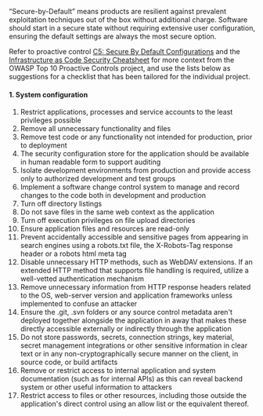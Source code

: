 “Secure-by-Default” means products are resilient against prevalent exploitation techniques out of the box
without additional charge. Software should start in a secure state without requiring extensive user configuration,
ensuring the default settings are always the most secure option.

Refer to proactive control [C5: Secure By Default Configurations][control5] and the [Infrastructure as Code Security Cheatsheet][csproactive-c5]
for more context from the OWASP Top 10 Proactive Controls project,
and use the lists below as suggestions for a checklist that has been tailored for the individual project.

#### 1. System configuration

1. Restrict applications, processes and service accounts to the least privileges possible
2. Remove all unnecessary functionality and files
3. Remove test code or any functionality not intended for production, prior to deployment
4. The security configuration store for the application should be available in human readable form to support auditing
5. Isolate development environments from production and provide access only to authorized development and test groups
6. Implement a software change control system to manage and record changes to the code both in development and production
7. Turn off directory listings
8. Do not save files in the same web context as the application
9. Turn off execution privileges on file upload directories
10. Ensure application files and resources are read-only
11. Prevent accidentally accessible and sensitive pages from appearing in search engines using a robots.txt file, the X-Robots-Tag response header or a robots html meta tag
12. Disable unnecessary HTTP methods, such as WebDAV extensions. If an extended HTTP method that supports file handling is required, utilize a well-vetted authentication mechanism
13. Remove unnecessary information from HTTP response headers related to the OS, web-server version and application frameworks unless implemented to confuse an attacker
14. Ensure the .git, .svn folders or any source control metadata aren't deployed together alongside the application in away that makes these directly accessible externally or indirectly through the application
15. Do not store passwords, secrets, connection strings, key material, secret management integrations or other sensitive information in clear text or in any non-cryptographically secure manner on the client, in source code, or build artifacts
16. Remove or restrict access to internal application and system documentation (such as for internal APIs) as this can reveal backend system or other useful information to attackers
17. Restrict access to files or other resources, including those outside the application's direct control using an allow list or the equivalent thereof.

[control5]: https://top10proactive.owasp.org/the-top-10/c5-secure-by-default/
[csproactive-c5]: https://cheatsheetseries.owasp.org/cheatsheets/Infrastructure_as_Code_Security_Cheat_Sheet.html
[edit060204]: https://github.com/OWASP/DevGuide/blob/main/docs/en/04-design/02-web-app-checklist/01-secure-by-default.md
[issue060204]: https://github.com/OWASP/DevGuide/issues/new?labels=enhancement&template=request.md&title=Update:%2004-design/02-web-app-checklist/01-secure-by-default
